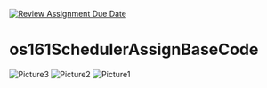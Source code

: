 [![Review Assignment Due Date](https://classroom.github.com/assets/deadline-readme-button-22041afd0340ce965d47ae6ef1cefeee28c7c493a6346c4f15d667ab976d596c.svg)](https://classroom.github.com/a/gW4p9-Fp)

# os161SchedulerAssignBaseCode

![Picture3](https://github.com/user-attachments/assets/600270a8-35ed-41c3-a313-fc62300054d2)
![Picture2](https://github.com/user-attachments/assets/109f1903-4efb-4be6-a1f5-8b266125843f)
![Picture1](https://github.com/user-attachments/assets/30cc4c37-746a-4b09-bda3-f1076f30ce4e)
